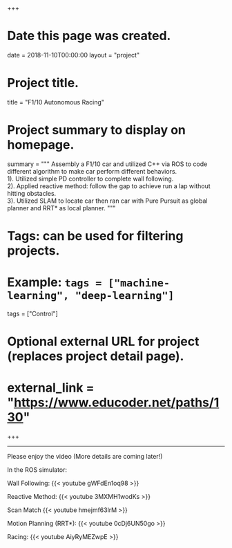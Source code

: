 +++
# Date this page was created.
date = 2018-11-10T00:00:00
layout = "project"

# Project title.
title = "F1/10 Autonomous Racing"

# Project summary to display on homepage.
summary = """
Assembly a F1/10 car and utilized C++ via ROS to code different algorithm to make car perform different behaviors.<br> 
 1). Utilized simple PD controller to complete wall following.<br>
 2). Applied reactive method: follow the gap to achieve run a lap without hitting obstacles.<br>
 3). Utilized SLAM to locate car then ran car with Pure Pursuit as global planner and RRT* as local planner.
 """

# Tags: can be used for filtering projects.
# Example: `tags = ["machine-learning", "deep-learning"]`
tags = ["Control"]

# Optional external URL for project (replaces project detail page).
# external_link = "https://www.educoder.net/paths/130"
+++

---
Please enjoy the video (More details are coming later!)<br>

In the ROS simulator:

Wall Following:
{{< youtube gWFdEn1oq98 >}}

Reactive Method:
{{< youtube 3MXMH1wodKs >}}

Scan Match
{{< youtube hmejmf63lrM >}}

Motion Planning (RRT*):
{{< youtube 0cDj6UN50go >}}

Racing:
{{< youtube AiyRyMEZwpE >}}
